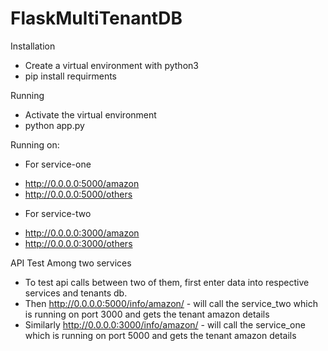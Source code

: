 # FlaskMultiTenantDB

Installation
* Create a virtual environment with python3 
* pip install requirments

Running
* Activate the virtual environment
* python app.py


Running on:
* For service-one
 - http://0.0.0.0:5000/amazon 
 - http://0.0.0.0:5000/others

* For service-two
 - http://0.0.0.0:3000/amazon 
 - http://0.0.0.0:3000/others

API Test Among two services
* To test api calls between two of them, first enter data into respective services and tenants db.
* Then http://0.0.0.0:5000/info/amazon/ - will call the service_two which is running on port 3000 and gets the tenant amazon details 
* Similarly http://0.0.0.0:3000/info/amazon/ - will call the service_one which is running on port 5000 and gets the tenant amazon details

